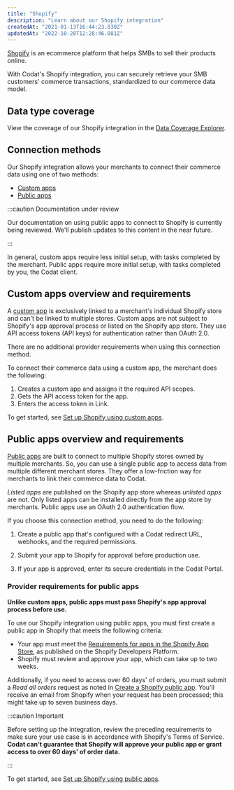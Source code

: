 ```yaml
---
title: "Shopify"
description: "Learn about our Shopify integration"
createdAt: "2021-01-13T16:44:23.830Z"
updatedAt: "2022-10-28T12:28:46.081Z"
---
```


<a class="external" href="https://www.shopify.com/" target="_blank">Shopify</a> is an ecommerce platform that helps SMBs to sell their products online.

With Codat's Shopify integration, you can securely retrieve your SMB customers' commerce transactions, standardized to our commerce data model.

## Data type coverage

View the coverage of our Shopify integration in the <a class="external" href="https://knowledge.codat.io/supported-features/commerce?view=tab-by-integration&integrationKey=fztf" target="_blank">Data Coverage Explorer</a>.

## Connection methods

Our Shopify integration allows your merchants to connect their commerce data using one of two methods:

- [Custom apps](/integrations/commerce/shopify/commerce-shopify-custom-apps)
- [Public apps](/integrations/commerce/shopify/commerce-shopify-setup)

:::caution Documentation under review
   
Our documentation on using public apps to connect to Shopify is currently being reviewed. We'll publish updates to this content in the near future.
   
:::

In general, custom apps require less initial setup, with tasks completed by the merchant. Public apps require more initial setup, with tasks completed by you, the Codat client.

## Custom apps overview and requirements

A <a class="external" href="https://help.shopify.com/en/manual/apps/custom-apps" target="_blank">custom app</a> is exclusively linked to a merchant's individual Shopify store and can't be linked to multiple stores. Custom apps are not subject to Shopify's app approval process or listed on the Shopify app store. They use API access tokens (API keys) for authentication rather than OAuth 2.0.

There are no additional provider requirements when using this connection method.

To connect their commerce data using a custom app, the merchant does the following:

1. Creates a custom app and assigns it the required API scopes.
2. Gets the API access token for the app.
3. Enters the access token in Link.

To get started, see [Set up Shopify using custom apps](/integrations/commerce/shopify/commerce-shopify-custom-apps).

## Public apps overview and requirements

<a class="external" href="https://help.shopify.com/en/manual/apps/app-types#public-apps" target="_blank">Public apps</a> are built to connect to multiple Shopify stores owned by multiple merchants. So, you can use a single public app to access data from multiple different merchant stores. They offer a low-friction way for merchants to link their commerce data to Codat.

_Listed apps_ are published on the Shopify app store whereas _unlisted apps_ are not. Only listed apps can be installed directly from the app store by merchants. Public apps use an OAuth 2.0 authentication flow.

If you choose this connection method, you need to do the following:

1. Create a public app that's configured with a Codat redirect URL, webhooks, and the required permissions.

2. Submit your app to Shopify for approval before production use.

3. If your app is approved, enter its secure credentials in the Codat Portal.

### Provider requirements for public apps

**Unlike custom apps, public apps must pass Shopify's app approval process before use.**

To use our Shopify integration using public apps, you must first create a public app in Shopify that meets the following criteria:

- Your app must meet the [Requirements for apps in the Shopify App Store](https://shopify.dev/apps/store/requirements), as published on the Shopify Developers Platform.
- Shopify must review and approve your app, which can take up to two weeks.

Additionally, if you need to access over 60 days' of orders, you must submit a _Read all orders_ request as noted in [Create a Shopify public app](commerce-shopify-setup#create-a-shopify-public-app). You'll receive an email from Shopify when your request has been processed; this might take up to seven business days.

:::caution Important

Before setting up the integration, review the preceding requirements to make sure your use case is in accordance with Shopify's Terms of Service. **Codat can't guarantee that Shopify will approve your public app or grant access to over 60 days' of order data.**

:::

To get started, see [Set up Shopify using public apps](/integrations/commerce/shopify/commerce-shopify-setup).
